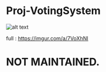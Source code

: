 # Proj-VotingSystem
![alt text](https://i.imgur.com/vkdlIZr.png)

full : https://imgur.com/a/7VoXhNI

# NOT MAINTAINED.

